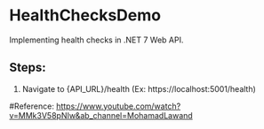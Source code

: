# HealthChecksDemo

Implementing health checks in .NET 7 Web API.

## Steps:
1. Navigate to {API_URL}/health (Ex: https://localhost:5001/health)


#Reference: https://www.youtube.com/watch?v=MMk3V58pNIw&ab_channel=MohamadLawand
